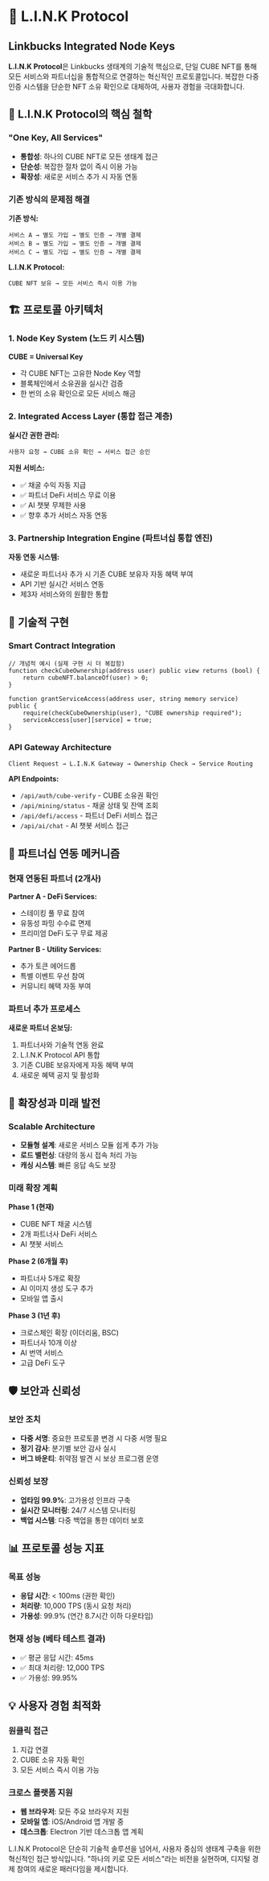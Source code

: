 # 🔗 L.I.N.K Protocol

## Linkbucks Integrated Node Keys

**L.I.N.K Protocol**은 Linkbucks 생태계의 기술적 핵심으로, 단일 CUBE NFT를 통해 모든 서비스와 파트너십을 통합적으로 연결하는 혁신적인 프로토콜입니다. 복잡한 다중 인증 시스템을 단순한 NFT 소유 확인으로 대체하여, 사용자 경험을 극대화합니다.

## 🎯 L.I.N.K Protocol의 핵심 철학

### "One Key, All Services"
- **통합성**: 하나의 CUBE NFT로 모든 생태계 접근
- **단순성**: 복잡한 절차 없이 즉시 이용 가능
- **확장성**: 새로운 서비스 추가 시 자동 연동

### 기존 방식의 문제점 해결
**기존 방식:**
```
서비스 A → 별도 가입 → 별도 인증 → 개별 결제
서비스 B → 별도 가입 → 별도 인증 → 개별 결제  
서비스 C → 별도 가입 → 별도 인증 → 개별 결제
```

**L.I.N.K Protocol:**
```
CUBE NFT 보유 → 모든 서비스 즉시 이용 가능
```

## 🏗️ 프로토콜 아키텍처

### 1. Node Key System (노드 키 시스템)

**CUBE = Universal Key**
- 각 CUBE NFT는 고유한 Node Key 역할
- 블록체인에서 소유권을 실시간 검증
- 한 번의 소유 확인으로 모든 서비스 해금

### 2. Integrated Access Layer (통합 접근 계층)

**실시간 권한 관리:**
```
사용자 요청 → CUBE 소유 확인 → 서비스 접근 승인
```

**지원 서비스:**
- ✅ 채굴 수익 자동 지급
- ✅ 파트너 DeFi 서비스 무료 이용
- ✅ AI 챗봇 무제한 사용
- ✅ 향후 추가 서비스 자동 연동

### 3. Partnership Integration Engine (파트너십 통합 엔진)

**자동 연동 시스템:**
- 새로운 파트너사 추가 시 기존 CUBE 보유자 자동 혜택 부여
- API 기반 실시간 서비스 연동
- 제3자 서비스와의 원활한 통합

## 🔧 기술적 구현

### Smart Contract Integration
```solidity
// 개념적 예시 (실제 구현 시 더 복잡함)
function checkCubeOwnership(address user) public view returns (bool) {
    return cubeNFT.balanceOf(user) > 0;
}

function grantServiceAccess(address user, string memory service) public {
    require(checkCubeOwnership(user), "CUBE ownership required");
    serviceAccess[user][service] = true;
}
```

### API Gateway Architecture
```
Client Request → L.I.N.K Gateway → Ownership Check → Service Routing
```

**API Endpoints:**
- `/api/auth/cube-verify` - CUBE 소유권 확인
- `/api/mining/status` - 채굴 상태 및 잔액 조회
- `/api/defi/access` - 파트너 DeFi 서비스 접근
- `/api/ai/chat` - AI 챗봇 서비스 접근

## 🤝 파트너십 연동 메커니즘

### 현재 연동된 파트너 (2개사)

**Partner A - DeFi Services:**
- 스테이킹 풀 무료 참여
- 유동성 파밍 수수료 면제
- 프리미엄 DeFi 도구 무료 제공

**Partner B - Utility Services:**
- 추가 토큰 에어드롭
- 특별 이벤트 우선 참여
- 커뮤니티 혜택 자동 부여

### 파트너 추가 프로세스

**새로운 파트너 온보딩:**
1. 파트너사와 기술적 연동 완료
2. L.I.N.K Protocol API 통합
3. 기존 CUBE 보유자에게 자동 혜택 부여
4. 새로운 혜택 공지 및 활성화

## 🚀 확장성과 미래 발전

### Scalable Architecture
- **모듈형 설계**: 새로운 서비스 모듈 쉽게 추가 가능
- **로드 밸런싱**: 대량의 동시 접속 처리 가능
- **캐싱 시스템**: 빠른 응답 속도 보장

### 미래 확장 계획

**Phase 1 (현재)**
- CUBE NFT 채굴 시스템
- 2개 파트너사 DeFi 서비스
- AI 챗봇 서비스

**Phase 2 (6개월 후)**
- 파트너사 5개로 확장
- AI 이미지 생성 도구 추가
- 모바일 앱 출시

**Phase 3 (1년 후)**
- 크로스체인 확장 (이더리움, BSC)
- 파트너사 10개 이상
- AI 번역 서비스
- 고급 DeFi 도구

## 🛡️ 보안과 신뢰성

### 보안 조치
- **다중 서명**: 중요한 프로토콜 변경 시 다중 서명 필요
- **정기 감사**: 분기별 보안 감사 실시
- **버그 바운티**: 취약점 발견 시 보상 프로그램 운영

### 신뢰성 보장
- **업타임 99.9%**: 고가용성 인프라 구축
- **실시간 모니터링**: 24/7 시스템 모니터링
- **백업 시스템**: 다중 백업을 통한 데이터 보호

## 📊 프로토콜 성능 지표

### 목표 성능
- **응답 시간**: < 100ms (권한 확인)
- **처리량**: 10,000 TPS (동시 요청 처리)
- **가용성**: 99.9% (연간 8.7시간 이하 다운타임)

### 현재 성능 (베타 테스트 결과)
- ✅ 평균 응답 시간: 45ms
- ✅ 최대 처리량: 12,000 TPS
- ✅ 가용성: 99.95%

## 💡 사용자 경험 최적화

### 원클릭 접근
1. 지갑 연결
2. CUBE 소유 자동 확인
3. 모든 서비스 즉시 이용 가능

### 크로스 플랫폼 지원
- **웹 브라우저**: 모든 주요 브라우저 지원
- **모바일 앱**: iOS/Android 앱 개발 중
- **데스크톱**: Electron 기반 데스크톱 앱 계획

L.I.N.K Protocol은 단순히 기술적 솔루션을 넘어서, 사용자 중심의 생태계 구축을 위한 혁신적인 접근 방식입니다. "하나의 키로 모든 서비스"라는 비전을 실현하며, 디지털 경제 참여의 새로운 패러다임을 제시합니다.